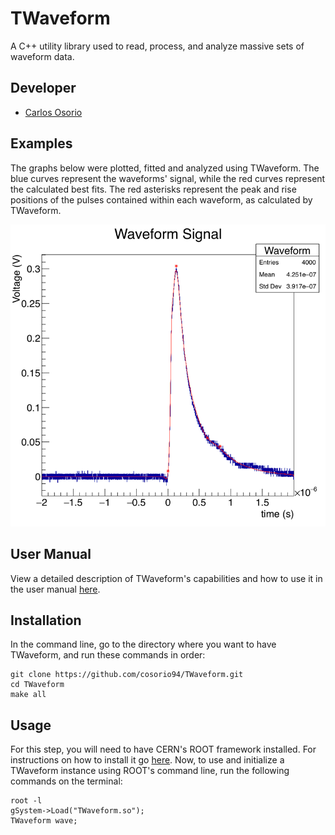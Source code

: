 # TWaveform
A C++ utility library used to read, process, and analyze massive sets of waveform data.

## Developer
- [Carlos Osorio](https://github.com/cosorio94)

## Examples
The graphs below were plotted, fitted and analyzed using TWaveform. The blue curves represent the waveforms' signal, while the red curves represent the calculated best fits. The red asterisks represent the peak and rise positions of the pulses contained within each waveform, as calculated by TWaveform.

![alt text](https://github.com/cosorio94/TWaveform/blob/master/Plots/wave5439_Fit.png "Waveform data fitted with TWaveform")


## User Manual
View a detailed description of TWaveform's capabilities and how to use it in the user manual [here](https://github.com/cosorio94/TWaveform/blob/master/UserManual.pdf).

## Installation
In the command line, go to the directory where you want to have TWaveform, and run these commands in order:
```
git clone https://github.com/cosorio94/TWaveform.git
cd TWaveform
make all
```

## Usage
For this step, you will need to have CERN's ROOT framework installed. For instructions on how to install it go [here](https://root.cern.ch/root/htmldoc/guides/users-guide/ROOTUsersGuide.html).
Now, to use and initialize a TWaveform instance using ROOT's command line, run the following commands on the terminal:
```
root -l
gSystem->Load("TWaveform.so");
TWaveform wave;
```
